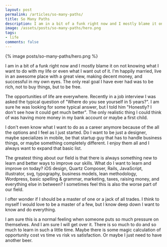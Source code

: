 ```yaml
---
layout: post
permalink: /articles/so-many-paths/
title: So Many Paths
description: I am in a bit of a funk right now and I mostly blame it on not knowing what I want to do with my life or even what I want out of it.
image: /assets/posts/so-many-paths/hero.png
tags:
- life
comments: false
---
```


<div class="hero">{% image posts/so-many-paths/hero.png %}</div>

<p>I am in a bit of a funk right now and I mostly blame it on not knowing what I want to do with my life or even what I want out of it. I'm happily married, live in an awesome place with a great view, making decent money, and successful in my own eyes. The only real goal I have ever had was to be rich, not to buy things, but to be free.</p>
<p>The opportunities of life are everywhere. Recently in a job interview I was asked the typical question of "Where do you see yourself in 5 years?". I am sure he was looking for some typical answer, but I told him "Honestly? I don't see how it could get much better". The only realistic thing I could think of was having more money in my bank account or maybe a first child.</p>
<p>I don't even know what I want to do as a career anymore because of the all the options and I feel as I just started. Do I want to be just a designer, maybe specializes in mobile, be that startup guy that has to handle business things, or maybe something completely different. I enjoy them all and I always want to expand that basic list.</p>
<p>The greatest thing about our field is that there is always something new to learn and better ways to improve our skills. What do I want to learn and improve on today? iOS design, Quartz Composer, Rails, JavaScript, illustrator, svg, typography, business models, lean methodology, Wordpress, basic spelling &amp; grammar, marketing, taxes, raising money, and everything else in between? I sometimes feel this is also the worse part of our field.</p>
<p>I ofter wonder if I should be a master of one or a jack of all trades. I think to myself I would love to be a master of a few, but I know deep down I want to know and do everything.</p>
<p>I am sure this is a normal feeling when someone puts so much pressure on themselves. And I am sure I will get over it. There is so much to do and so much to learn in such a little time. Maybe there is some magic calculation of opportunity cost vs time vs risk vs satisfaction. Or maybe I just need to have another beer.</p>
